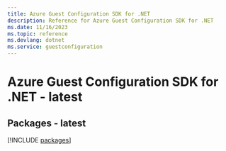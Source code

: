 ```yaml
---
title: Azure Guest Configuration SDK for .NET
description: Reference for Azure Guest Configuration SDK for .NET
ms.date: 11/16/2023
ms.topic: reference
ms.devlang: dotnet
ms.service: guestconfiguration
---
```

# Azure Guest Configuration SDK for .NET - latest
## Packages - latest
[!INCLUDE [packages](guest-configuration-index.md)]